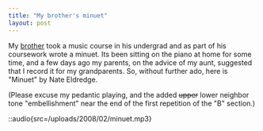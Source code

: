 ```yaml
---
title: "My brother's minuet"
layout: post
---
```


My [brother](http://thatsmathematics.com/) took a music course in his undergrad
and as part of his coursework wrote a minuet. Its been sitting on
the piano at home for some time, and a few days ago my parents, on the advice
of my aunt, suggested that I record it for my grandparents. So, without further
ado, here is "Minuet" by Nate Eldredge.

(Please excuse my pedantic playing, and the added <strike>upper</strike> lower
neighbor tone "embellishment" near the end of the first repetition of the "B"
section.)

::audio{src=/uploads/2008/02/minuet.mp3}